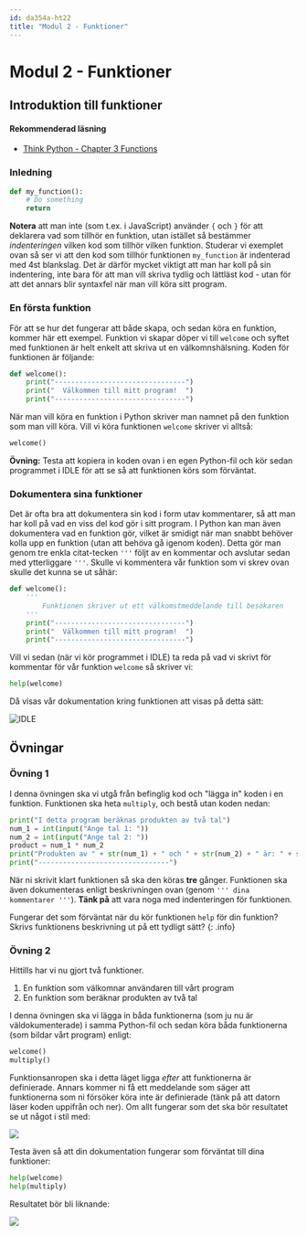 ```yaml
---
id: da354a-ht22
title: "Modul 2 - Funktioner"
---
```


# Modul 2 - Funktioner

## Introduktion till funktioner

#### Rekommenderad läsning

- [Think Python - Chapter 3  Functions](http://greenteapress.com/thinkpython2/html/thinkpython2004.html)

### Inledning

```python
def my_function():
    # Do something
    return
```

__Notera__ att man inte (som t.ex. i JavaScript) använder `{` och `}` för att deklarera vad som tillhör en funktion, utan istället så bestämmer _indenteringen_ vilken kod som tillhör vilken funktion. Studerar vi exemplet ovan så ser vi att den kod som tillhör funktionen `my_function` är indenterad med 4st blankslag. Det är därför mycket viktigt att man har koll på sin indentering, inte bara för att man vill skriva tydlig och lättläst kod - utan för att det annars blir syntaxfel när man vill köra sitt program.

### En första funktion

För att se hur det fungerar att både skapa, och sedan köra en funktion, kommer här ett exempel. Funktion vi skapar döper vi till `welcome` och syftet med funktionen är helt enkelt att skriva ut en välkomnshälsning. Koden för funktionen är följande:

```python
def welcome():
    print("--------------------------------")
    print("  Välkommen till mitt program!  ")
    print("--------------------------------")
```

När man vill köra en funktion i Python skriver man namnet på den funktion som man vill köra. Vill vi köra funktionen `welcome` skriver vi alltså:

```python
welcome()
```

__Övning:__ Testa att kopiera in koden ovan i en egen Python-fil och kör sedan programmet i IDLE för att se så att funktionen körs som förväntat.

### Dokumentera sina funktioner

Det är ofta bra att dokumentera sin kod i form utav kommentarer, så att man har koll på vad en viss del kod gör i sitt program. I Python kan man även dokumentera vad en funktion gör, vilket är smidigt när man snabbt behöver kolla upp en funktion (utan att behöva gå igenom koden). Detta gör man genom tre enkla citat-tecken `'''` följt av en kommentar och avslutar sedan med ytterliggare `'''`. Skulle vi kommentera vår funktion som vi skrev ovan skulle det kunna se ut såhär:

```python
def welcome():
    '''
        Funktionen skriver ut ett välkomstmeddelande till besökaren
    '''
    print("--------------------------------")
    print("  Välkommen till mitt program!  ")
    print("--------------------------------")
```

Vill vi sedan (när vi kör programmet i IDLE) ta reda på vad vi skrivt för kommentar för vår funktion `welcome` så skriver vi:

```python
help(welcome)
```

Då visas vår dokumentation kring funktionen att visas på detta sätt:

![IDLE](../images/idle1.png)

## Övningar

### Övning 1

I denna övningen ska vi utgå från befinglig kod och "lägga in" koden i en funktion. Funktionen ska heta `multiply`, och bestå utan koden nedan:

```python
print("I detta program beräknas produkten av två tal")
num_1 = int(input("Ange tal 1: "))
num_2 = int(input("Ange tal 2: "))
product = num_1 * num_2
print("Produkten av " + str(num_1) + " och " + str(num_2) + " är: " + str(product))
print("--------------------------------")
```

När ni skrivit klart funktionen så ska den köras __tre__ gånger. Funktionen ska även dokumenteras enligt beskrivningen ovan (genom `''' dina kommentarer '''`). __Tänk på__ att vara noga med indenteringen för funktionen.

Fungerar det som förväntat när du kör funktionen `help` för din funktion? Skrivs funktionens beskrivning ut på ett tydligt sätt?
{: .info}

### Övning 2

Hittills har vi nu gjort två funktioner.

1. En funktion som välkomnar användaren till vårt program
2. En funktion som beräknar produkten av två tal

I denna övningen ska vi lägga in båda funktionerna (som ju nu är väldokumenterade) i samma Python-fil och sedan köra båda funktionerna (som bildar vårt program) enligt:

```python
welcome()
multiply()
```

Funktionsanropen ska i detta läget ligga _efter_ att funktionerna är definierade. Annars kommer ni få ett meddelande som säger att funktionerna som ni försöker köra inte är definierade (tänk på att datorn läser koden uppifrån och ner). Om allt fungerar som det ska bör resultatet se ut något i stil med:

![](../images/idle2.png)

Testa även så att din dokumentation fungerar som förväntat till dina funktioner:

```python
help(welcome)
help(multiply)
```

Resultatet bör bli liknande:

![](../images/idle3.png)
